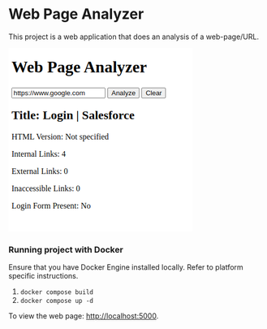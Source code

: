 # Web Page Analyzer

This project is a web application that does an analysis of a web-page/URL.

![img.png](img.png)

### Running project with Docker

Ensure that you have Docker Engine installed locally. Refer to platform specific instructions.

1. `docker compose build`
2. `docker compose up -d`

To view the web page: <http://localhost:5000>.
